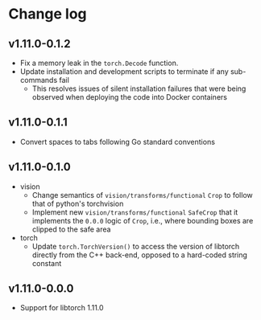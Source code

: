 # Change log

## v1.11.0-0.1.2

-   Fix a memory leak in the `torch.Decode` function.
-   Update installation and development scripts to terminate if any
    sub-commands fail
    -   This resolves issues of silent installation failures that were being
        observed when deploying the code into Docker containers

## v1.11.0-0.1.1

-   Convert spaces to tabs following Go standard conventions

## v1.11.0-0.1.0

-   vision
    -   Change semantics of `vision/transforms/functional` `Crop` to follow
        that of python's torchvision
    -   Implement new `vision/transforms/functional` `SafeCrop` that it
        implements the `0.0.0` logic of `Crop`, i.e., where bounding boxes are
        clipped to the safe area
-   torch
    -   Update `torch.TorchVersion()` to access the version of libtorch
        directly from the C++ back-end, opposed to a hard-coded string constant

## v1.11.0-0.0.0

-   Support for libtorch 1.11.0
